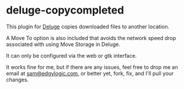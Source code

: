 deluge-copycompleted
====================

This plugin for [Deluge][1] copies downloaded files to another location.

A Move To option is also included that avoids the network speed drop
associated with using Move Storage in Deluge.

It can only be configured via the web or gtk interface.

It works fine for me, but if there are any issues, feel free to drop me an
email at sam@edgylogic.com, or better yet, fork, fix, and I'll pull your
changes.

  [1]: http://deluge-torrent.org
